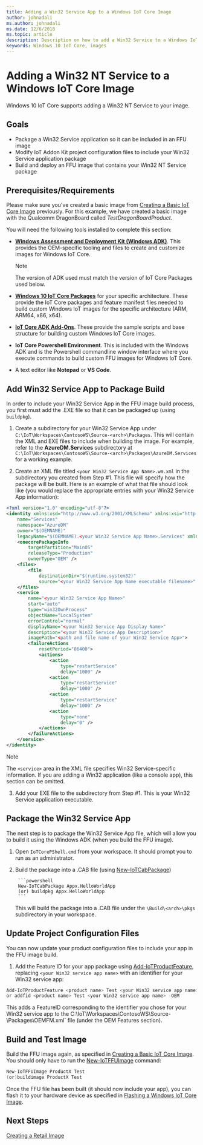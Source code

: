 ```yaml
---
title: Adding a Win32 Service App to a Windows IoT Core Image
author: johnadali
ms.author: johnadali
ms.date: 12/6/2018 
ms.topic: article 
description: Description on how to add a Win32 Service to a Windows IoT Core Image
keywords: Windows 10 IoT Core, images
---
```


# Adding a Win32 NT Service to a Windows IoT Core Image
Windows 10 IoT Core supports adding a Win32 NT Service to your image.

## Goals
* Package a Win32 Service application so it can be included in an FFU image
* Modify IoT Addon Kit project configuration files to include your Win32 Service application package
* Build and deploy an FFU image that contains your Win32 NT Service package

## Prerequisites/Requirements
Please make sure you've created a basic image from [Creating a Basic IoT Core Image](../Create-IoT-Image/CreateBasicImage.md) previously. For this example, we have created a basic image with the Qualcomm DragonBoard called *TestDragonBoardProduct*.


You will need the following tools installed to complete this section:
* **[Windows Assessment and Deployment Kit (Windows ADK)](https://docs.microsoft.com/windows-hardware/get-started/adk-install#winADK)**. This provides the OEM-specific tooling and files to create and customize images for Windows IoT Core.

    > [!NOTE]
    > The version of ADK used must match the version of IoT Core Packages used below.

* **[Windows 10 IoT Core Packages](https://www.microsoft.com/en-us/software-download/windows10iotcore)** for your specific architecture. These provide the IoT Core packages and feature manifest files needed to build custom Windows IoT images for the specific architecture (ARM, ARM64, x86, x64).
* **[IoT Core ADK Add-Ons](https://github.com/ms-iot/iot-adk-addonkit/)**. These provide the sample scripts and base structure for building custom Windows IoT Core images.
* **IoT Core Powershell Environment**. This is included with the Windows ADK and is the Powershell commandline window interface where you execute commands to build custom FFU images for Windows IoT Core.
* A text editor like **Notepad** or **VS Code**.


## Add Win32 Service App to Package Build
In order to include your Win32 Service App in the FFU image build process, you first must add the .EXE file so that it can be packaged up (using `buildpkg`).

1. Create a subdirectory for your Win32 Service App under `C:\IoT\Workspaces\ContosoWS\Source-<arch>\Packages`. This will contain the XML and EXE files to include when building the image. For example, refer to the **AzureDM.Services** subdirectory at `C:\IoT\Workspaces\ContosoWS\Source-<arch>\Packages\AzureDM.Services` for a working example.

2. Create an XML file titled `<your Win32 Service App Name>.wm.xml` in the subdirectory you created from Step #1. This file will specify how the package will be built. Here is an example of what that file should look like (you would replace the appropriate entries with your Win32 Service App information):

  ```xml
  <?xml version="1.0" encoding="utf-8"?>
  <identity xmlns:xsd="http://www.w3.org/2001/XMLSchema" xmlns:xsi="http://www.w3.org/2001/XMLSchema-instance"
      name="Services"
      namespace="AzureDM"
      owner="$(OEMNAME)"
      legacyName="$(OEMNAME).<your Win32 Service App Name>.Services" xmlns="urn:Microsoft.CompPlat/ManifestSchema.v1.00">
      <onecorePackageInfo
          targetPartition="MainOS"
          releaseType="Production"
          ownerType="OEM" />
      <files>
          <file
              destinationDir="$(runtime.system32)"
              source="<your Win32 Service App Name executable filename>" />
      </files>
      <service
          name="<your Win32 Service App Name>"
          start="auto"
          type="win32OwnProcess"
          objectName="LocalSystem"
          errorControl="normal"
          displayName="<your Win32 Service App Display Name>"
          description="<your Win32 Service App Description>"
          imagePath="<path and file name of your Win32 Service App>">
          <failureActions
              resetPeriod="86400">
              <actions>
                  <action
                      type="restartService"
                      delay="1000" />
                  <action
                      type="restartService"
                      delay="1000" />
                  <action
                      type="restartService"
                      delay="1000" />
                  <action
                      type="none"
                      delay="0" />
              </actions>
          </failureActions>
      </service>
  </identity>
  ```

> [!NOTE]
> The `<service>` area in the XML file specifies Win32 Service-specific information. If you are adding a Win32 application (like a console app), this section can be omitted.

3. Add your EXE file to the subdirectory from Step #1. This is your Win32 Service application executable.


## Package the Win32 Service App
The next step is to package the Win32 Service App file, which will allow you to build it using the Windows ADK (when you build the FFU image).

1. Open `IoTCorePShell.cmd` from your workspace. It should prompt you to run as an administrator.
2. Build the package into a .CAB file (using [New-IoTCabPackage](https://github.com/ms-iot/iot-adk-addonkit/blob/master/Tools/IoTCoreImaging/Docs/New-IoTCabPackage.md))

        ```powershell
        New-IoTCabPackage Appx.HelloWorldApp
        (or) buildpkg Appx.HelloWorldApp
        ```

    This will build the package into a .CAB file under the `\Build\<arch>\pkgs` subdirectory in your workspace.

## Update Project Configuration Files
You can now update your product configuration files to include your app in the FFU image build. 

1. Add the Feature ID for your app package using [Add-IoTProductFeature](https://github.com/ms-iot/iot-adk-addonkit/blob/master/Tools/IoTCoreImaging/Docs/Add-IoTProductFeature.md), replacing `<your Win32 service app name>` with an identifier for your Win32 service app:

```powershell
Add-IoTProductFeature <product name> Test <your Win32 service app name> -OEM
or addfid <product name> Test <your Win32 service app name> -OEM
```

  This adds a FeatureID corresponding to the identifier you chose for your Win32 service app to the C:\IoT\Workspaces\ContosoWS\Source-<arch>\Packages\OEMFM.xml` file (under the OEM Features section).

## Build and Test Image

Build the FFU image again, as specified in [Creating a Basic IoT Core Image](../Create-IoT-Image/CreateBasicImage.md). You should only have to run the [New-IoTFFUImage](https://github.com/ms-iot/iot-adk-addonkit/blob/master/Tools/IoTCoreImaging/Docs/New-IoTFFUImage.md) command:

```powershell
New-IoTFFUImage ProductX Test
(or)buildimage ProductX Test 
```

Once the FFU file has been built (it should now include your app), you can flash it to your hardware device as specified in [Flashing a Windows IoT Core Image](../Create-IoT-Image/FlashingImage.md).

## Next Steps
[Creating a Retail Image](../Create-Retail-Image/CreateRetailImage.md)

